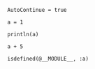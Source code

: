 ```@meta
AutoContinue = true
```

```@setup
a = 1
```

```@repl
println(a)
```

```@example
a + 5
```

```@example somename
isdefined(@__MODULE__, :a)
```